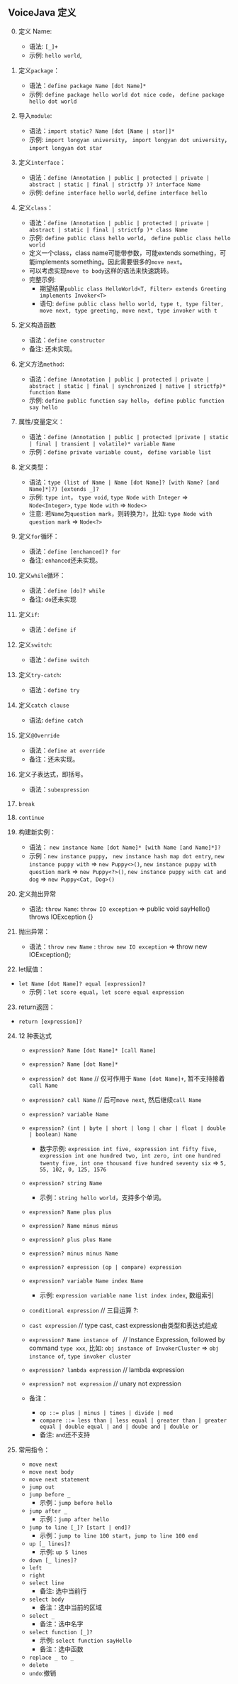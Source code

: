 ## VoiceJava 定义

0.  定义 Name:
    - 语法: `[_]+`
    - 示例: `hello world`,
1.  定义`package`：
    - 语法：`define package Name [dot Name]*`
    - 示例: `define package hello world dot nice code`， `define package hello dot world`
2.  导入`module`:
    - 语法：`import static? Name [dot [Name | star]]*`
    - 示例: `import longyan university`， `import longyan dot university`， `import longyan dot star`
3.  定义`interface`：
    - 语法：`define (Annotation | public | protected | private | abstract | static | final | strictfp )? interface Name`
    - 示例: `define interface hello world`, `define interface hello`
4.  定义`class`：
    - 语法：`define (Annotation | public | protected | private | abstract | static | final | strictfp )* class Name`
    - 示例: `define public class hello world`， `define public class hello world`
    - 定义一个class，class name可能带参数，可能extends something，可能implements something。因此需要很多的`move next`。
    - 可以考虑实现`move to body`这样的语法来快速跳转。
    - 完整示例: 
      - 期望结果`public class HelloWorld<T, Filter> extends Greeting implements Invoker<T> `
      - 语句: `define public class hello world, type t, type filter, move next, type greeting, move next, type invoker with t`
5.  定义构造函数
    - 语法：`define constructor`
    - 备注: 还未实现。
6.  定义方法`method`:
    - 语法：`define (Annotation | public | protected | private | abstract | static | final | synchronized | native | strictfp)* function Name`
    - 示例: `define public function say hello`， `define public function say hello`

7.  属性/变量定义：
    - 语法：`define (Annotation | public | protected |private | static | final | transient | volatile)* variable Name`
    - 示例：`define private variable count`， `define variable list`
8.  定义类型：

    - 语法：`type (list of Name | Name [dot Name]? [with Name? [and Name]*]?) [extends _]?`
    - 示例: `type int`， `type void`, `type Node with Integer` => `Node<Integer>`, `type Node with` => `Node<>`
    - 注意: 若`Name`为`question mark`，则转换为`?`，比如: `type Node with question mark` => `Node<?>`

9.  定义`for`循环：

    - 语法：`define [enchanced]? for`
    - 备注: `enhanced`还未实现。

10. 定义`while`循环：

    - 语法：`define [do]? while`
    - 备注: `do`还未实现

11. 定义`if`:

    - 语法：`define if`

12. 定义`switch`:

    - 语法：`define switch`

13. 定义`try-catch`:
    - 语法：`define try`
    
14. 定义`catch clause`
    - 语法: `define catch`

14. 定义`@Override`

    - 语法：`define at override`
    - 备注：还未实现。

15. 定义子表达式，即括号。

    - 语法：`subexpression`

16. `break`

17. `continue`

18. 构建新实例：

    - 语法： `new instance Name [dot Name]* [with Name [and Name]*]?` 
    - 示例：`new instance puppy`， `new instance hash map dot entry`, `new instance puppy with` => `new Puppy<>()`, `new instance puppy with question mark` => `new Puppy<?>()`, `new instance puppy with cat and dog` => `new Puppy<Cat, Dog>()`

19. 定义抛出异常
    - 语法: `throw Name`: `throw IO exception` => public void sayHello() throws IOException {}

20. 抛出异常：
    - 语法：`throw new Name` : `throw new IO exception` => throw new IOException(); 

21. let赋值：

   - `let Name [dot Name]? equal [expression]?`
      - 示例：`let score equal`，`let score equal expression`

23. return返回：

   - `return [expression]?`

24. 12 种表达式
    - `expression? Name [dot Name]* [call Name]` 
    - `expression? Name [dot Name]*`
    - `expression? dot Name` // 仅可作用于 `Name [dot Name]+`, 暂不支持接着`call Name`
    - `expression? call Name` // 后可`move next`, 然后继续`call Name`
    - `expression? variable Name`
    - `expression? (int | byte | short | long | char | float | double | boolean) Name`
      - 数字示例: `expression int five, expression int fifty five, expression int one hundred two, int zero, int one hundred twenty five, int one thousand five hundred seventy six` => `5, 55, 102, 0, 125, 1576`
    - `expression? string Name`
      - 示例：`string hello world`，支持多个单词。
    - `expression? Name plus plus`
    - `expression? Name minus minus`
    - `expression? plus plus Name`
    - `expression? minus minus Name`
    - `expression? expression (op | compare) expression`
    - `expression? variable Name index Name`
      - 示例: `expression variable name list index index`, 数组索引
    - `conditional expression` // 三目运算 ?:
    - `cast expression` // type cast, cast expression由类型和表达式组成
    - `expression? Name instance of ` // Instance Expression, followed by command `type xxx`, 比如: `obj instance of InvokerCluster` => `obj instance of`, `type invoker cluster`
    - `expression? lambda expression` // lambda expression
    - `expression? not expression` // unary not expression
 
    - 备注：
      - `op ::= plus | minus | times | divide | mod`
      - `compare ::= less than | less equal | greater than | greater equal | double equal | and | doube and | double or`
      - 备注: `and`还不支持

25. 常用指令：
    - `move next`
    - `move next body`
    - `move next statement`
    - `jump out`
    - `jump before _`
      - 示例：`jump before hello`
    - `jump after _`
      - 示例：`jump after hello`
    - `jump to line [_]? [start | end]?`
      - 示例：`jump to line 100 start`，`jump to line 100 end`
    - `up [_ lines]?`
      - 示例: `up 5 lines`
    - `down [_ lines]?`
    - `left`
    - `right`
    - `select line`
      - 备注: 选中当前行
    - `select body`
      - 备注：选中当前的区域
    - `select _`
      - 备注：选中名字
    - `select function [_]? `
      - 示例: `select function sayHello`
      - 备注：选中函数
    - `replace _ to _`
    - `delete`
    - `undo`:撤销
